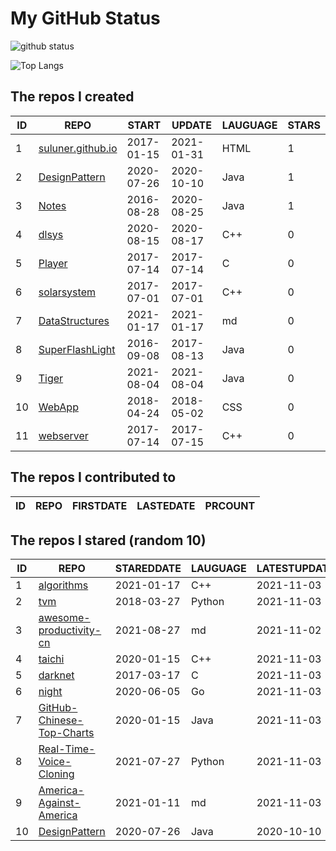 # My GitHub Status

<img src="https://github-readme-stats-1.yihong0618.vercel.app/api?username=ThaddeusJiang&show_icons=true&&&hide_title=true&count_private=true" alt="github status" />

![Top Langs](https://github-readme-stats-1.yihong0618.vercel.app/api/top-langs/?username=ThaddeusJiang&layout=compact)

<!--START_SECTION:my_github-->
## The repos I created
| ID |                               REPO                                |   START    |   UPDATE   | LAUGUAGE | STARS |
|----|-------------------------------------------------------------------|------------|------------|----------|-------|
|  1 | [suluner.github.io](https://github.com/suluner/suluner.github.io) | 2017-01-15 | 2021-01-31 | HTML     |     1 |
|  2 | [DesignPattern](https://github.com/suluner/DesignPattern)         | 2020-07-26 | 2020-10-10 | Java     |     1 |
|  3 | [Notes](https://github.com/suluner/Notes)                         | 2016-08-28 | 2020-08-25 | Java     |     1 |
|  4 | [dlsys](https://github.com/suluner/dlsys)                         | 2020-08-15 | 2020-08-17 | C++      |     0 |
|  5 | [Player](https://github.com/suluner/Player)                       | 2017-07-14 | 2017-07-14 | C        |     0 |
|  6 | [solarsystem](https://github.com/suluner/solarsystem)             | 2017-07-01 | 2017-07-01 | C++      |     0 |
|  7 | [DataStructures](https://github.com/suluner/DataStructures)       | 2021-01-17 | 2021-01-17 | md       |     0 |
|  8 | [SuperFlashLight](https://github.com/suluner/SuperFlashLight)     | 2016-09-08 | 2017-08-13 | Java     |     0 |
|  9 | [Tiger](https://github.com/suluner/Tiger)                         | 2021-08-04 | 2021-08-04 | Java     |     0 |
| 10 | [WebApp](https://github.com/suluner/WebApp)                       | 2018-04-24 | 2018-05-02 | CSS      |     0 |
| 11 | [webserver](https://github.com/suluner/webserver)                 | 2017-07-14 | 2017-07-15 | C++      |     0 |

## The repos I contributed to
| ID | REPO | FIRSTDATE | LASTEDATE | PRCOUNT |
|----|------|-----------|-----------|---------|

## The repos I stared (random 10)
| ID |                                         REPO                                          | STAREDDATE | LAUGUAGE | LATESTUPDATE |
|----|---------------------------------------------------------------------------------------|------------|----------|--------------|
|  1 | [algorithms](https://github.com/xtaci/algorithms)                                     | 2021-01-17 | C++      | 2021-11-03   |
|  2 | [tvm](https://github.com/apache/tvm)                                                  | 2018-03-27 | Python   | 2021-11-03   |
|  3 | [awesome-productivity-cn](https://github.com/eastlakeside/awesome-productivity-cn)    | 2021-08-27 | md       | 2021-11-02   |
|  4 | [taichi](https://github.com/taichi-dev/taichi)                                        | 2020-01-15 | C++      | 2021-11-03   |
|  5 | [darknet](https://github.com/pjreddie/darknet)                                        | 2017-03-17 | C        | 2021-11-03   |
|  6 | [night](https://github.com/talkgo/night)                                              | 2020-06-05 | Go       | 2021-11-03   |
|  7 | [GitHub-Chinese-Top-Charts](https://github.com/kon9chunkit/GitHub-Chinese-Top-Charts) | 2020-01-15 | Java     | 2021-11-03   |
|  8 | [Real-Time-Voice-Cloning](https://github.com/CorentinJ/Real-Time-Voice-Cloning)       | 2021-07-27 | Python   | 2021-11-03   |
|  9 | [America-Against-America](https://github.com/zealotCE/America-Against-America)        | 2021-01-11 | md       | 2021-11-03   |
| 10 | [DesignPattern](https://github.com/suluner/DesignPattern)                             | 2020-07-26 | Java     | 2020-10-10   |

<!--END_SECTION:my_github-->